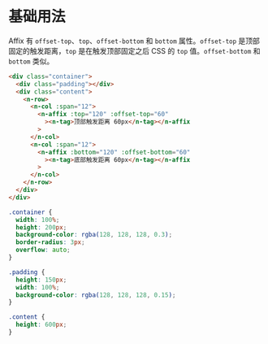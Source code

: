 # 基础用法

Affix 有 `offset-top`、`top`、`offset-bottom` 和 `bottom` 属性。`offset-top` 是顶部固定的触发距离，`top` 是在触发顶部固定之后 CSS 的 `top` 值。`offset-bottom` 和 `bottom` 类似。

```html
<div class="container">
  <div class="padding"></div>
  <div class="content">
    <n-row>
      <n-col :span="12">
        <n-affix :top="120" :offset-top="60"
          ><n-tag>顶部触发距离 60px</n-tag></n-affix
        >
      </n-col>
      <n-col :span="12">
        <n-affix :bottom="120" :offset-bottom="60"
          ><n-tag>底部触发距离 60px</n-tag></n-affix
        >
      </n-col>
    </n-row>
  </div>
</div>
```

```css
.container {
  width: 100%;
  height: 200px;
  background-color: rgba(128, 128, 128, 0.3);
  border-radius: 3px;
  overflow: auto;
}

.padding {
  height: 150px;
  width: 100%;
  background-color: rgba(128, 128, 128, 0.15);
}

.content {
  height: 600px;
}
```
